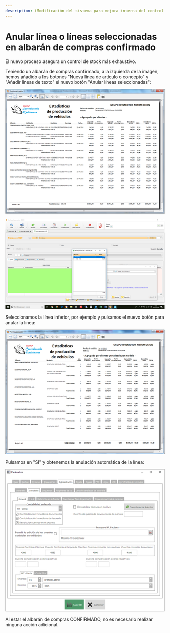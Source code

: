 ```yaml
---
description: (Modificación del sistema para mejora interna del control de stock)
---
```


# Anular línea o líneas seleccionadas en albarán de compras confirmado

El nuevo proceso asegura un control de stock más exhaustivo. 

Teniendo un albarán de compras confirmado, a la izquierda de la imagen, hemos añadido a los botones "Nueva línea de artículo o concepto" y "Añadir líneas de texto" el nuevo botón "Anular líneas seleccionadas":

![Anular l&#xED;neas seleccionadas](../../.gitbook/assets/image%20%28330%29.png)

![](../../.gitbook/assets/image%20%28268%29.png)

Seleccionamos la línea inferior, por ejemplo y pulsamos el nuevo botón para anular la línea:

![](../../.gitbook/assets/image%20%2884%29.png)

Pulsamos en "SI" y obtenemos la anulación automática de la línea:

![](../../.gitbook/assets/image%20%2892%29.png)

Al estar el albarán de compras CONFIRMADO, no es necesario realizar ninguna acción adicional.

